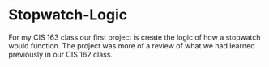 # Stopwatch-Logic

For my CIS 163 class our first project is create the logic of how a stopwatch would function. The project was more of a review of what we had learned previously in our CIS 162 class.
